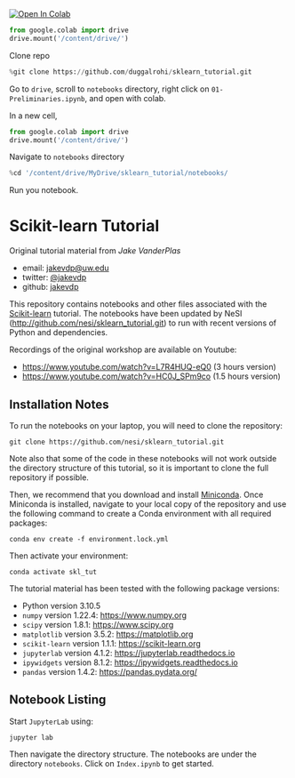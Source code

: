 <a target="_blank" href="https://colab.research.google.com/github/duggalrohi/sklearn_tutorial">
  <img src="https://colab.research.google.com/assets/colab-badge.svg" alt="Open In Colab"/>
</a>



```python
from google.colab import drive
drive.mount('/content/drive/')
```

Clone repo

```python
%git clone https://github.com/duggalrohi/sklearn_tutorial.git
```

Go to `drive`, scroll to `notebooks` directory, right click on `01-Preliminaries.ipynb`, and open with colab.

In a new cell, 
```python
from google.colab import drive
drive.mount('/content/drive/')
```

Navigate to `notebooks` directory
```python
%cd '/content/drive/MyDrive/sklearn_tutorial/notebooks/
```

Run you notebook.





# Scikit-learn Tutorial

Original tutorial material from *Jake VanderPlas*

- email: <jakevdp@uw.edu>
- twitter: [@jakevdp](https://twitter.com/jakevdp)
- github: [jakevdp](http://github.com/jakevdp)

This repository contains notebooks and other files associated with the [Scikit-learn](http://scikit-learn.org) tutorial.
The notebooks have been updated by NeSI (http://github.com/nesi/sklearn_tutorial.git) to run with recent versions of Python and dependencies.

Recordings of the original workshop are available on Youtube:

- https://www.youtube.com/watch?v=L7R4HUQ-eQ0 (3 hours version)
- https://www.youtube.com/watch?v=HC0J_SPm9co (1.5 hours version)


## Installation Notes

To run the notebooks on your laptop, you will need to clone the repository:

```
git clone https://github.com/nesi/sklearn_tutorial.git
```

Note also that some of the code in these notebooks will not work outside the directory structure of this tutorial, so it is important to clone the full repository if possible.

Then, we recommend that you download and install [Miniconda](https://docs.conda.io/en/latest/miniconda.html).
Once Miniconda is installed, navigate to your local copy of the repository and use the following command to create a Conda environment with all required packages:

```
conda env create -f environment.lock.yml
```

Then activate your environment:

```
conda activate skl_tut
```

The tutorial material has been tested with the following package versions:

- Python version 3.10.5
- `numpy` version 1.22.4: https://www.numpy.org
- `scipy` version 1.8.1: https://www.scipy.org
- `matplotlib` version 3.5.2: https://matplotlib.org
- `scikit-learn` version 1.1.1: https://scikit-learn.org
- `jupyterlab` version 4.1.2: https://jupyterlab.readthedocs.io
- `ipywidgets` version 8.1.2: https://ipywidgets.readthedocs.io
- `pandas` version 1.4.2: https://pandas.pydata.org/


## Notebook Listing

Start `JupyterLab` using:

```
jupyter lab 
```

Then navigate the directory structure.
The notebooks are under the directory `notebooks`.
Click on `Index.ipynb` to get started.
